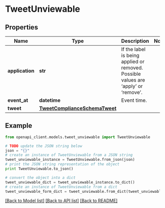 # TweetUnviewable


## Properties
Name | Type | Description | Notes
------------ | ------------- | ------------- | -------------
**application** | **str** | If the label is being applied or removed. Possible values are ‘apply’ or ‘remove’. | 
**event_at** | **datetime** | Event time. | 
**tweet** | [**TweetComplianceSchemaTweet**](TweetComplianceSchemaTweet.md) |  | 

## Example

```python
from openapi_client.models.tweet_unviewable import TweetUnviewable

# TODO update the JSON string below
json = "{}"
# create an instance of TweetUnviewable from a JSON string
tweet_unviewable_instance = TweetUnviewable.from_json(json)
# print the JSON string representation of the object
print TweetUnviewable.to_json()

# convert the object into a dict
tweet_unviewable_dict = tweet_unviewable_instance.to_dict()
# create an instance of TweetUnviewable from a dict
tweet_unviewable_form_dict = tweet_unviewable.from_dict(tweet_unviewable_dict)
```
[[Back to Model list]](../README.md#documentation-for-models) [[Back to API list]](../README.md#documentation-for-api-endpoints) [[Back to README]](../README.md)


